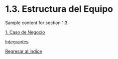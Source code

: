 # 1.3. Estructura del Equipo

Sample content for section 1.3.

[1. Caso de Negocio](../1.md)

[Integrantes](https://github.com/Aron-png/Arquitectura-Software.git)

[Regresar al índice](../README.md)
